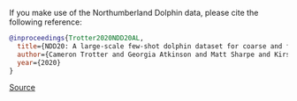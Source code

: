 If you make use of the Northumberland Dolphin data, please cite the following reference:

``` bibtex 
@inproceedings{Trotter2020NDD20AL, 
  title={NDD20: A large-scale few-shot dolphin dataset for coarse and fine-grained categorisation}, 
  author={Cameron Trotter and Georgia Atkinson and Matt Sharpe and Kirsten Richardson and A. Stephen McGough and Nick Wright and Ben Burville and Per Berggren}, 
  year={2020} 
}
```

[Source](https://data.ncl.ac.uk/collections/The_Northumberland_Dolphin_Dataset_2020/4982342/1)